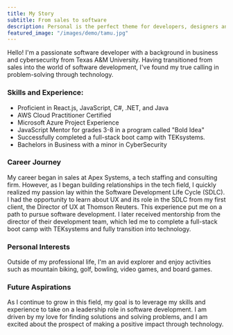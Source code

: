 ```yaml
---
title: My Story
subtitle: From sales to software
description: Personal is the perfect theme for developers, designers and other creatives.
featured_image: "/images/demo/tamu.jpg"
---
```


Hello! I'm a passionate software developer with a background in business and cybersecurity from Texas A&M University. Having transitioned from sales into the world of software development, I've found my true calling in problem-solving through technology.

### Skills and Experience:

- Proficient in React.js, JavaScript, C#, .NET, and Java
- AWS Cloud Practitioner Certified
- Microsoft Azure Project Experience
- JavaScript Mentor for grades 3-8 in a program called "Bold Idea"
- Successfully completed a full-stack boot camp with TEKsystems.
- Bachelors in Business with a minor in CyberSecurity

### Career Journey
My career began in sales at Apex Systems, a tech staffing and consulting firm. However, as I began building relationships in the tech field, I quickly realized my passion lay within the Software Development Life Cycle (SDLC). I had the opportunity to learn about UX and its role in the SDLC from my first client, the Director of UX at Thomson Reuters. This experience put me on a path to pursue software development. I later received mentorship from the director of their development team, which led me to complete a full-stack boot camp with TEKsystems and fully transition into technology.

### Personal Interests
Outside of my professional life, I'm an avid explorer and enjoy activities such as mountain biking, golf, bowling, video games, and board games.

### Future Aspirations
As I continue to grow in this field, my goal is to leverage my skills and experience to take on a leadership role in software development. I am driven by my love for finding solutions and solving problems, and I am excited about the prospect of making a positive impact through technology.
